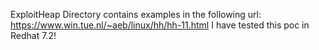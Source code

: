 
ExploitHeap Directory contains examples in the following url:
https://www.win.tue.nl/~aeb/linux/hh/hh-11.html
I have tested this poc in Redhat 7.2!
